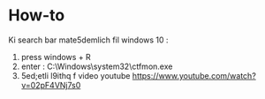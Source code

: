 # How-to

Ki search bar mate5demlich fil windows 10 :
1. press windows + R
2. enter : C:\Windows\system32\ctfmon.exe
3. 5ed;etli l9ithq f video youtube https://www.youtube.com/watch?v=02pF4VNj7s0
